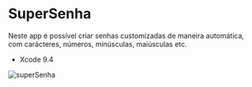 # SuperSenha
Neste app é possível criar senhas customizadas de maneira automática, com carácteres, números, minúsculas, maiúsculas etc.
- Xcode 9.4

![superSenha](https://user-images.githubusercontent.com/29108604/57390338-7a263900-7192-11e9-8637-300e56b36678.gif)

